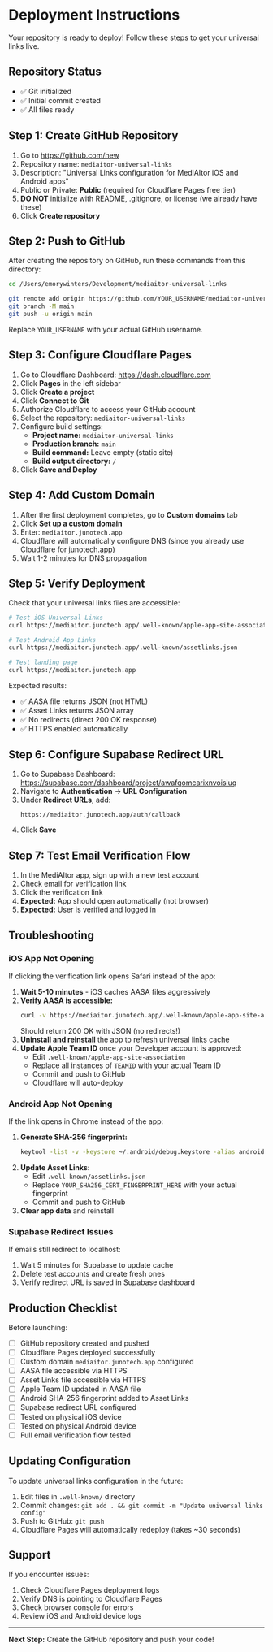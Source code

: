 # Deployment Instructions

Your repository is ready to deploy! Follow these steps to get your universal links live.

## Repository Status
- ✅ Git initialized
- ✅ Initial commit created
- ✅ All files ready

## Step 1: Create GitHub Repository

1. Go to https://github.com/new
2. Repository name: `mediaitor-universal-links`
3. Description: "Universal Links configuration for MediAItor iOS and Android apps"
4. Public or Private: **Public** (required for Cloudflare Pages free tier)
5. **DO NOT** initialize with README, .gitignore, or license (we already have these)
6. Click **Create repository**

## Step 2: Push to GitHub

After creating the repository on GitHub, run these commands from this directory:

```bash
cd /Users/emorywinters/Development/mediaitor-universal-links

git remote add origin https://github.com/YOUR_USERNAME/mediaitor-universal-links.git
git branch -M main
git push -u origin main
```

Replace `YOUR_USERNAME` with your actual GitHub username.

## Step 3: Configure Cloudflare Pages

1. Go to Cloudflare Dashboard: https://dash.cloudflare.com
2. Click **Pages** in the left sidebar
3. Click **Create a project**
4. Click **Connect to Git**
5. Authorize Cloudflare to access your GitHub account
6. Select the repository: `mediaitor-universal-links`
7. Configure build settings:
   - **Project name:** `mediaitor-universal-links`
   - **Production branch:** `main`
   - **Build command:** Leave empty (static site)
   - **Build output directory:** `/`
8. Click **Save and Deploy**

## Step 4: Add Custom Domain

1. After the first deployment completes, go to **Custom domains** tab
2. Click **Set up a custom domain**
3. Enter: `mediaitor.junotech.app`
4. Cloudflare will automatically configure DNS (since you already use Cloudflare for junotech.app)
5. Wait 1-2 minutes for DNS propagation

## Step 5: Verify Deployment

Check that your universal links files are accessible:

```bash
# Test iOS Universal Links
curl https://mediaitor.junotech.app/.well-known/apple-app-site-association

# Test Android App Links
curl https://mediaitor.junotech.app/.well-known/assetlinks.json

# Test landing page
curl https://mediaitor.junotech.app
```

Expected results:
- ✅ AASA file returns JSON (not HTML)
- ✅ Asset Links returns JSON array
- ✅ No redirects (direct 200 OK response)
- ✅ HTTPS enabled automatically

## Step 6: Configure Supabase Redirect URL

1. Go to Supabase Dashboard: https://supabase.com/dashboard/project/awafqomcarixnvoisluq
2. Navigate to **Authentication** → **URL Configuration**
3. Under **Redirect URLs**, add:
   ```
   https://mediaitor.junotech.app/auth/callback
   ```
4. Click **Save**

## Step 7: Test Email Verification Flow

1. In the MediAItor app, sign up with a new test account
2. Check email for verification link
3. Click the verification link
4. **Expected:** App should open automatically (not browser)
5. **Expected:** User is verified and logged in

## Troubleshooting

### iOS App Not Opening

If clicking the verification link opens Safari instead of the app:

1. **Wait 5-10 minutes** - iOS caches AASA files aggressively
2. **Verify AASA is accessible:**
   ```bash
   curl -v https://mediaitor.junotech.app/.well-known/apple-app-site-association
   ```
   Should return 200 OK with JSON (no redirects!)
3. **Uninstall and reinstall** the app to refresh universal links cache
4. **Update Apple Team ID** once your Developer account is approved:
   - Edit `.well-known/apple-app-site-association`
   - Replace all instances of `TEAMID` with your actual Team ID
   - Commit and push to GitHub
   - Cloudflare will auto-deploy

### Android App Not Opening

If the link opens in Chrome instead of the app:

1. **Generate SHA-256 fingerprint:**
   ```bash
   keytool -list -v -keystore ~/.android/debug.keystore -alias androiddebugkey -storepass android -keypass android | grep SHA256
   ```
2. **Update Asset Links:**
   - Edit `.well-known/assetlinks.json`
   - Replace `YOUR_SHA256_CERT_FINGERPRINT_HERE` with your actual fingerprint
   - Commit and push to GitHub
3. **Clear app data** and reinstall

### Supabase Redirect Issues

If emails still redirect to localhost:

1. Wait 5 minutes for Supabase to update cache
2. Delete test accounts and create fresh ones
3. Verify redirect URL is saved in Supabase dashboard

## Production Checklist

Before launching:

- [ ] GitHub repository created and pushed
- [ ] Cloudflare Pages deployed successfully
- [ ] Custom domain `mediaitor.junotech.app` configured
- [ ] AASA file accessible via HTTPS
- [ ] Asset Links file accessible via HTTPS
- [ ] Apple Team ID updated in AASA file
- [ ] Android SHA-256 fingerprint added to Asset Links
- [ ] Supabase redirect URL configured
- [ ] Tested on physical iOS device
- [ ] Tested on physical Android device
- [ ] Full email verification flow tested

## Updating Configuration

To update universal links configuration in the future:

1. Edit files in `.well-known/` directory
2. Commit changes: `git add . && git commit -m "Update universal links config"`
3. Push to GitHub: `git push`
4. Cloudflare Pages will automatically redeploy (takes ~30 seconds)

## Support

If you encounter issues:

1. Check Cloudflare Pages deployment logs
2. Verify DNS is pointing to Cloudflare Pages
3. Check browser console for errors
4. Review iOS and Android device logs

---

**Next Step:** Create the GitHub repository and push your code!
